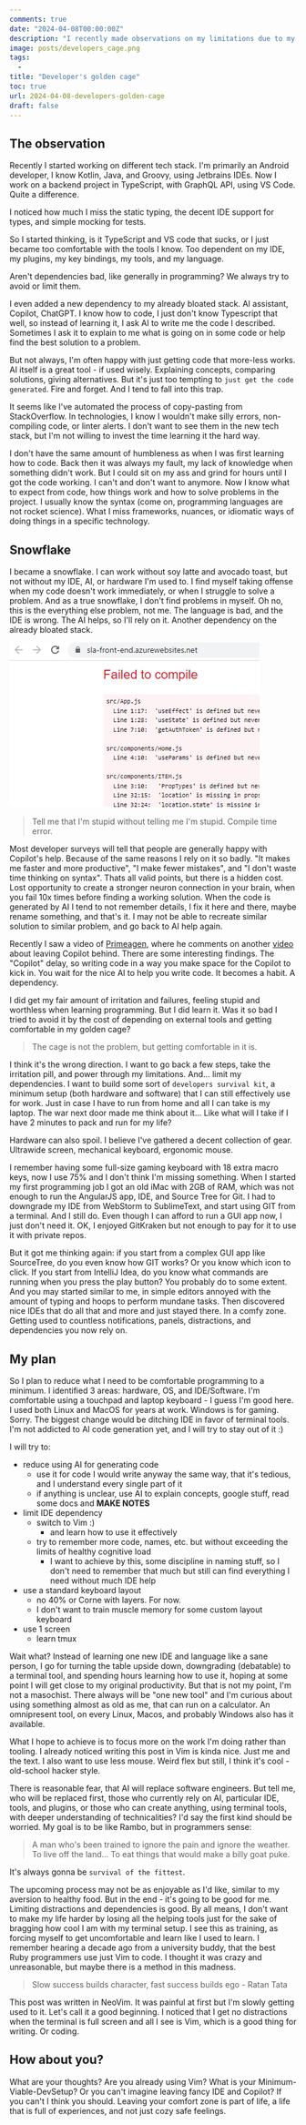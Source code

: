 ```yaml
---
comments: true
date: "2024-04-08T00:00:00Z"
description: "I recently made observations on my limitations due to my 'develper dependencies'. Anything outside my comfort zone feels bad, and I don't like that. My plan is to create a developers survival kit and stick to it. Reducing dependencies and distractions, focusing on craft."
image: posts/developers_cage.png
tags:
  -
title: "Developer's golden cage"
toc: true
url: 2024-04-08-developers-golden-cage
draft: false
---
```


## The observation

Recently I started working on different tech stack. I'm primarily an Android developer, I know Kotlin, Java, and Groovy, using Jetbrains IDEs. Now I work on a backend project in TypeScript, with GraphQL API, using VS Code. Quite a difference.

I noticed how much I miss the static typing, the decent IDE support for types, and simple mocking for tests.

So I started thinking, is it TypeScript and VS code that sucks, or I just became too comfortable with the tools I know. Too dependent on my IDE, my plugins, my key bindings, my tools, and my language.

Aren't dependencies bad, like generally in programming? We always try to avoid or limit them.

I even added a new dependency to my already bloated stack. AI assistant, Copilot, ChatGPT. I know how to code, I just don't know Typescript that well, so instead of learning it, I ask AI to write me the code I described. Sometimes I ask it to explain to me what is going on in some code or help find the best solution to a problem.

But not always, I'm often happy with just getting code that more-less works. AI itself is a great tool - if used wisely. Explaining concepts, comparing solutions, giving alternatives.
But it's just too tempting to `just get the code generated`. Fire and forget. And I tend to fall into this trap.

It seems like I've automated the process of copy-pasting from StackOverflow. In technologies, I know I wouldn't make silly errors, non-compiling code, or linter alerts. I don't want to see them in the new tech stack, but I'm not willing to invest the time learning it the hard way.

I don't have the same amount of humbleness as when I was first learning how to code. Back then it was always my fault, my lack of knowledge when something didn't work. But I could sit on my ass and grind for hours until I got the code working. I can't and don't want to anymore.
Now I know what to expect from code, how things work and how to solve problems in the project. I usually know the syntax (come on, programming languages are not rocket science). What I miss frameworks, nuances, or idiomatic ways of doing things in a specific technology.

## Snowflake

I became a snowflake. I can work without soy latte and avocado toast, but not without my IDE, AI, or hardware I'm used to. I find myself taking offense when my code doesn't work immediately, or when I struggle to solve a problem. And as a true snowflake, I don't find problems in myself. Oh no, this is the everything else problem, not me. The language is bad, and the IDE is wrong. The AI helps, so I'll rely on it. Another dependency on the already bloated stack.

![tell me that I'm stupid without telling me that I'm stupid](/assets/posts/compile_error.png)

> Tell me that I'm stupid without telling me I'm stupid. Compile time error.

Most developer surveys will tell that people are generally happy with Copilot's help. Because of the same reasons I rely on it so badly. "It makes me faster and more productive", "I make fewer mistakes", and "I don't waste time thinking on syntax". Thats all valid points, but there is a hidden cost. Lost opportunity to create a stronger neuron connection in your brain, when you fail 10x times before finding a working solution. When the code is generated by AI I tend to not remember details, I fix it here and there, maybe rename something, and that's it. I may not be able to recreate similar solution to similar problem, and go back to AI help again.

Recently I saw a video of [Primeagen](https://www.youtube.com/watch?v=GkmUwDXvWiQ), where he comments on another [video](https://www.youtube.com/watch?v=Wap2tkgaT1Q&t=0s) about leaving Copilot behind. There are some interesting findings. The "Copilot" delay, so writing code in a way you make space for the Copilot to kick in. You wait for the nice AI to help you write code. It becomes a habit. A dependency.

I did get my fair amount of irritation and failures, feeling stupid and worthless when learning programming. But I did learn it. Was it so bad I tried to avoid it by the cost of depending on external tools and getting comfortable in my golden cage?

> The cage is not the problem, but getting comfortable in it is.

I think it's the wrong direction. I want to go back a few steps, take the irritation pill, and power through my limitations. And... limit my dependencies.
I want to build some sort of `developers survival kit`, a minimum setup (both hardware and software) that I can still effectively use for work. Just in case I have to run from home and all I can take is my laptop. The war next door made me think about it... Like what will I take if I have 2 minutes to pack and run for my life?

Hardware can also spoil. I believe I've gathered a decent collection of gear. Ultrawide screen, mechanical keyboard, ergonomic mouse.

I remember having some full-size gaming keyboard with 18 extra macro keys, now I use 75% and I don't think I'm missing something. When I started my first programming job I got an old iMac with 2GB of RAM, which was not enough to run the AngularJS app, IDE, and Source Tree for Git. I had to downgrade my IDE from WebStorm to SublimeText, and start using GIT from a terminal. And I still do. Even though I can afford to run a GUI app now, I just don't need it. OK, I enjoyed GitKraken but not enough to pay for it to use it with private repos.

But it got me thinking again: if you start from a complex GUI app like SourceTree, do you even know how GIT works? Or you know which icon to click. If you start from IntelliJ Idea, do you know what commands are running when you press the play button? You probably do to some extent. And you may started similar to me, in simple editors annoyed with the amount of typing and hoops to perform mundane tasks. Then discovered nice IDEs that do all that and more and just stayed there. In a comfy zone. Getting used to countless notifications, panels, distractions, and dependencies you now rely on.

## My plan

So I plan to reduce what I need to be comfortable programming to a minimum. I identified 3 areas: hardware, OS, and IDE/Software. I'm comfortable using a touchpad and laptop keyboard - I guess I'm good here. I used both Linux and MacOS for years at work. Windows is for gaming. Sorry. The biggest change would be ditching IDE in favor of terminal tools. I'm not addicted to AI code generation yet, and I will try to stay out of it :)

I will try to:

- reduce using AI for generating code
  - use it for code I would write anyway the same way, that it's tedious, and I understand every single part of it
  - if anything is unclear, use AI to explain concepts, google stuff, read some docs and **MAKE NOTES**
- limit IDE dependency
  - switch to Vim :)
    - and learn how to use it effectively
  - try to remember more code, names, etc. but without exceeding the limits of healthy cognitive load
    - I want to achieve by this, some discipline in naming stuff, so I don't need to remember that much but still can find everything I need without much IDE help
- use a standard keyboard layout
  - no 40% or Corne with layers. For now.
  - I don't want to train muscle memory for some custom layout keyboard
- use 1 screen
  - learn tmux

Wait what? Instead of learning one new IDE and language like a sane person, I go for turning the table upside down, downgrading (debatable) to a terminal tool, and spending hours learning how to use it, hoping at some point I will get close to my original productivity. But that is not my point, I'm not a masochist.
There always will be "one new tool" and I'm curious about using something almost as old as me, that can run on a calculator. An omnipresent tool, on every Linux, Macos, and probably Windows also has it available.

What I hope to achieve is to focus more on the work I'm doing rather than tooling. I already noticed writing this post in Vim is kinda nice. Just me and the text. I also want to use less mouse. Weird flex but still, I think it's cool - old-school hacker style.

There is reasonable fear, that AI will replace software engineers. But tell me, who will be replaced first, those who currently rely on AI, particular IDE, tools, and plugins, or those who can create anything, using terminal tools, with deeper understanding of technicalities? I'd say the first kind should be worried. My goal is to be like Rambo, but in programmers sense:

> A man who's been trained to ignore the pain and ignore the weather. To live off the land... To eat things that would make a billy goat puke.

It's always gonna be `survival of the fittest`.

The upcoming process may not be as enjoyable as I'd like, similar to my aversion to healthy food. But in the end - it's going to be good for me. Limiting distractions and dependencies is good.
By all means, I don't want to make my life harder by losing all the helping tools just for the sake of bragging how cool I am with my terminal setup. I see this as training, as forcing myself to get uncomfortable and learn like I used to learn.
I remember hearing a decade ago from a university buddy, that the best Ruby programmers use just Vim to code. I thought it was crazy and unreasonable, but maybe there is a method in this madness.

> Slow success builds character, fast success builds ego - Ratan Tata

This post was written in NeoVim. It was painful at first but I'm slowly getting used to it. Let's call it a good beginning.
I noticed that I get no distractions when the terminal is full screen and all I see is Vim, which is a good thing for writing. Or coding.

## How about you?

What are your thoughts? Are you already using Vim? What is your Minimum-Viable-DevSetup? Or you can't imagine leaving fancy IDE and Copilot? If you can't I think you should. Leaving your comfort zone is part of life, a life that is full of experiences, and not just cozy safe feelings.
